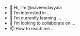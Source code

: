 - 👋 Hi, I’m @naveendayyala
- 👀 I’m interested in ...
- 🌱 I’m currently learning ...
- 💞️ I’m looking to collaborate on ...
- 📫 How to reach me ...

<!---
naveendayyala/naveendayyala is a ✨ special ✨ repository because its `README.md` (this file) appears on your GitHub profile.
You can click the Preview link to take a look at your changes.
--->

